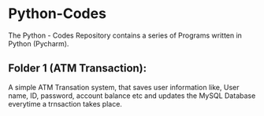 # Python-Codes
The Python - Codes Repository contains a series of Programs written in Python (Pycharm).
## Folder 1 (ATM Transaction):
A simple ATM Transation system, that saves user information like, User name, ID, password, account balance etc and updates the MySQL Database everytime a trnsaction takes place. 
